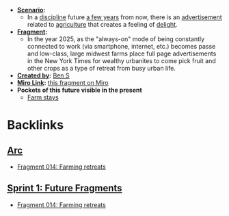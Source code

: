 - **[Scenario](<Scenario.md>):** 
    - In a [discipline](<discipline.md>) future [a few years](<a few years.md>) from now, there is an [advertisement](<advertisement.md>) related to [agriculture](<agriculture.md>) that creates a feeling of [delight](<delight.md>).
- **[Fragment](<Fragment.md>):** 
    - In the year 2025, as the "always-on" mode of being constantly connected to work (via smartphone, internet, etc.) becomes passe and low-class, large midwest farms place full page advertisements in the New York Times for wealthy urbanites to come pick fruit and other crops as a type of retreat from busy urban life.
- **[Created by](<Created by.md>):** [Ben S](<Ben S.md>)
- **[Miro Link](<Miro Link.md>):** [this fragment on Miro](https://miro.com/app/board/o9J_kpEmVVk=/?moveToWidget=3074457348949446909&cot=11)
- **Pockets of this future visible in the present**
    - [Farm stays](https://en.wikipedia.org/wiki/Farm_stay#:~:text=Farm%20stays%20have%20been%20a,where%20they%20are%20called%20agriturismo.&text=Members%20or%20shareholders%20of%20a,the%20supply%20of%20their%20food.)

# Backlinks
## [Arc](<Arc.md>)
- [Fragment 014: Farming retreats](<Fragment 014: Farming retreats.md>)

## [Sprint 1: Future Fragments](<Sprint 1: Future Fragments.md>)
- [Fragment 014: Farming retreats](<Fragment 014: Farming retreats.md>)

